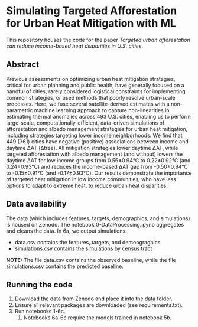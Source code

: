 # Simulating Targeted Afforestation for Urban Heat Mitigation with ML
This repository houses the code for the paper *Targeted urban afforestation can reduce income-based heat disparities in U.S. cities*.

## Abstract
Previous assessments on optimizing urban heat mitigation strategies, critical for urban planning and public health, have generally focused on a handful of cities, rarely considered logistical constraints for implementing common strategies, or used methods that poorly resolve urban-scale processes. Here, we fuse several satellite-derived estimates with a non-parametric machine learning approach to capture non-linearities in estimating thermal anomalies across 493 U.S. cities, enabling us to perform large-scale, computationally-efficient, data-driven simulations of afforestation and albedo management strategies for urban heat mitigation, including strategies targeting lower income neighborhoods. We find that 449 (361) cities have negative (positive) associations between income and daytime ΔAT (Δtree). All mitigation strategies lower daytime ΔAT, while targeted afforestation with albedo management (and without) lowers the daytime ΔAT for low income groups from 0.56±0.94℃ to 0.22±0.92℃ (and 0.24±0.93℃) and reduces the income-based ΔAT gap from -0.50±0.94℃ to -0.15±0.91℃ (and -0.17±0.93℃). Our results demonstrate the importance of targeted heat mitigation in low income communities, who have less options to adapt to extreme heat, to reduce urban heat disparities.

## Data availability
The data (which includes features, targets, demographics, and simulations) is housed on Zenodo. The notebook 0-DataProcessing.ipynb aggregates and cleans the data. In 6a, we output simulations. 
- data.csv contains the features, targets, and demoograghics
- simulations.csv contains the simulations by census tract

**NOTE:** The file data.csv contains the observed baseline, while the file simulations.csv contains the predicted baseline.

## Running the code
1. Download the data from Zenodo and place it into the data folder.
2. Ensure all relevant packages are downloaded (see requirements.txt).
3. Run notebooks 1-6c.
   1. Notebooks 6a-6c require the models trained in notebook 5b.

